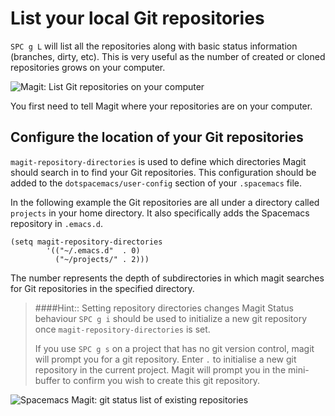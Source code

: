 # List your local Git repositories

`SPC g L` will list all the repositories along with basic status information (branches, dirty, etc). This is very useful as the number of created or cloned repositories grows on your computer.

![Magit: List Git repositories on your computer](https://raw.githubusercontent.com/practicalli/graphic-design/live/editors/spacemacs/screenshots/spacemacs-magit-list-repositories.png)

You first need to tell Magit where your repositories are on your computer.

## Configure the location of your Git repositories
`magit-repository-directories` is used to define which directories Magit should search in to find your Git repositories. This configuration should be added to the `dotspacemacs/user-config` section of your `.spacemacs` file.

In the following example the Git repositories are all under a directory called `projects` in your home directory.  It also specifically adds the Spacemacs repository in `.emacs.d`.

```elisp
(setq magit-repository-directories
        '(("~/.emacs.d"  . 0)
          ("~/projects/" . 2)))
```

The number represents the depth of subdirectories in which magit searches for Git repositories in the specified directory.

> ####Hint:: Setting repository directories changes Magit Status behaviour
> `SPC g i` should be used to initialize a new git repository once `magit-repository-directories` is set.
>
>  If you use `SPC g s` on a project that has no git version control, magit will prompt you for a git repository.  Enter `.` to initialise a new git repository in the current project.  Magit will prompt you in the mini-buffer to confirm you wish to create this git repository.
>
![Spacemacs Magit: git status list of existing repositories](https://raw.githubusercontent.com/practicalli/graphic-design/live/editors/spacemacs/screenshots/spacemacs-magit-git-status-helm-list-of-repositories.png)
